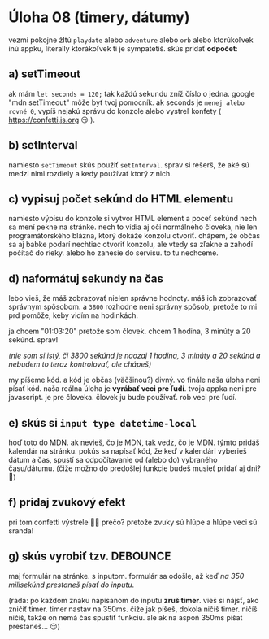# Úloha 08 (timery, dátumy)

vezmi pokojne žltú `playdate` alebo `adventure` alebo `orb` alebo ktorúkoľvek inú appku, literally ktorákoľvek ti je sympatetiš. skús pridať **odpočet**:

## a) setTimeout
ak mám `let seconds = 120;` tak každú sekundu zníž číslo o jedna. google "mdn setTimeout" môže byť tvoj pomocník. ak seconds je `menej alebo rovné 0`, vypíš nejakú správu do konzole alebo vystreľ konfety ( https://confetti.js.org 😏 ).

## b) setInterval
namiesto `setTimeout` skús použiť `setInterval`. sprav si rešerš, že aké sú medzi nimi rozdiely a kedy používať ktorý z nich.

## c) vypisuj počet sekúnd do HTML elementu
namiesto výpisu do konzole si vytvor HTML element a poceť sekúnd nech sa mení pekne na stránke. nech to vidia aj oči normálneho človeka, nie len programátorského blázna, ktorý dokáže konzolu otvoriť. chápem, že občas sa aj babke podarí nechtiac otvoriť konzolu, ale vtedy sa zľakne a zahodí počítač do rieky. alebo ho zanesie do servisu. to tu nechceme.

## d) naformátuj sekundy na čas
lebo vieš, že máš zobrazovať nielen správne hodnoty. máš ich zobrazovať správnym spôsobom. a `3800` rozhodne neni správny spôsob, pretože to mi prd pomôže, keby vidím na hodinkách.

ja chcem "01:03:20" pretože som človek.
chcem 1 hodina, 3 minúty a 20 sekúnd.
sprav!

_(nie som si istý, či 3800 sekúnd je naozaj 1 hodina, 3 minúty a 20 sekúnd a nebudem to teraz kontrolovať, ale chápeš)_

my píšeme kód. a kód je občas (väčšinou?) divný. vo finále naša úloha neni písať kód. naša reálna úloha je **vyrábať veci pre ľudí**. tvoja appka neni pre javascript. je pre človeka. človek ju bude používať. rob veci pre ľudí.

## e) skús si `input type datetime-local`
hoď toto do MDN. ak nevieš, čo je MDN, tak vedz, čo je MDN. týmto pridáš kalendár na stránku. pokús sa napísať kód, že keď v kalendári vyberieš dátum a čas, spustí sa odpočítavanie od (alebo do) vybraného času/dátumu. (čiže možno do predošlej funkcie budeš musieť pridať aj dni? 👀)

## f) pridaj zvukový efekt
pri tom confetti výstrele 🎉💥 prečo? pretože zvuky sú hlúpe a hlúpe veci sú sranda!

## g) skús vyrobiť tzv. DEBOUNCE
maj formulár na stránke. s inputom. formulár sa odošle, až keď _na 350 milisekúnd prestaneš písať do inputu_.

(rada: po každom znaku napísanom do inputu **zruš timer**. vieš si nájsť, ako zničiť timer. timer nastav na 350ms. čiže jak píšeš, dokola ničíš timer. ničíš ničíš, takže on nemá čas spustiť funkciu. ale ak na aspoň 350ms píšat prestaneš... 😏)